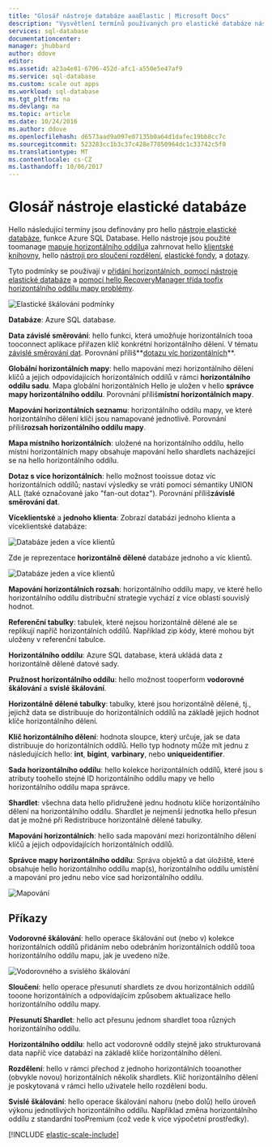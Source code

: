 ```yaml
---
title: "Glosář nástroje databáze aaaElastic | Microsoft Docs"
description: "Vysvětlení termínů používaných pro elastické databáze nástroje"
services: sql-database
documentationcenter: 
manager: jhubbard
author: ddove
editor: 
ms.assetid: a23a4e81-6706-452d-afc1-a550e5e47af9
ms.service: sql-database
ms.custom: scale out apps
ms.workload: sql-database
ms.tgt_pltfrm: na
ms.devlang: na
ms.topic: article
ms.date: 10/24/2016
ms.author: ddove
ms.openlocfilehash: d6573aad9a097e07135b0a64d1dafec19bb8cc7c
ms.sourcegitcommit: 523283cc1b3c37c428e77850964dc1c33742c5f0
ms.translationtype: MT
ms.contentlocale: cs-CZ
ms.lasthandoff: 10/06/2017
---
```

# <a name="elastic-database-tools-glossary"></a>Glosář nástroje elastické databáze
Hello následující termíny jsou definovány pro hello [nástroje elastické databáze](sql-database-elastic-scale-introduction.md), funkce Azure SQL Database. Hello nástroje jsou použité toomanage [mapuje horizontálního oddílu](sql-database-elastic-scale-shard-map-management.md)a zahrnovat hello [klientské knihovny](sql-database-elastic-database-client-library.md), hello [nástroji pro sloučení rozdělení](sql-database-elastic-scale-overview-split-and-merge.md), [elastické fondy](sql-database-elastic-pool.md), a [dotazy](sql-database-elastic-query-overview.md). 

Tyto podmínky se používají v [přidání horizontálních, pomocí nástroje elastické databáze](sql-database-elastic-scale-add-a-shard.md) a [pomocí hello RecoveryManager třída toofix horizontálního oddílu mapy problémy](sql-database-elastic-database-recovery-manager.md).

![Elastické škálování podmínky][1]

**Databáze**: Azure SQL database. 

**Data závislé směrování**: hello funkci, která umožňuje horizontálních tooa tooconnect aplikace přiřazen klíč konkrétní horizontálního dělení. V tématu [závislé směrování dat](sql-database-elastic-scale-data-dependent-routing.md). Porovnání příliš**[dotazu víc horizontálních](sql-database-elastic-scale-multishard-querying.md)**.

**Globální horizontálních mapy**: hello mapování mezi horizontálního dělení klíčů a jejich odpovídajících horizontálních oddílů v rámci **horizontálního oddílu sadu**. Mapa globální horizontálních Hello je uložen v hello **správce mapy horizontálního oddílu**. Porovnání příliš**místní horizontálních mapy**.

**Mapování horizontálních seznamu**: horizontálního oddílu mapy, ve které horizontálního dělení klíči jsou namapované jednotlivě. Porovnání příliš**rozsah horizontálního oddílu mapy**.   

**Mapa místního horizontálních**: uložené na horizontálního oddílu, hello místní horizontálních mapy obsahuje mapování hello shardlets nacházející se na hello horizontálního oddílu.

**Dotaz s více horizontálních**: hello možnost tooissue dotaz víc horizontálních oddílů; nastaví výsledky se vrátí pomocí sémantiky UNION ALL (také označované jako "fan-out dotaz"). Porovnání příliš**závislé směrování dat**.

**Víceklientské** a **jednoho klienta**: Zobrazí databázi jednoho klienta a víceklientské databáze:

![Databáze jeden a více klientů](./media/sql-database-elastic-scale-glossary/multi-single-simple.png)

Zde je reprezentace **horizontálně dělené** databáze jednoho a víc klientů. 

![Databáze jeden a více klientů](./media/sql-database-elastic-scale-glossary/shards-single-multi.png)

**Mapování horizontálních rozsah**: horizontálního oddílu mapy, ve které hello horizontálního oddílu distribuční strategie vychází z více oblastí souvislý hodnot. 

**Referenční tabulky**: tabulek, které nejsou horizontálně dělené ale se replikují napříč horizontálních oddílů. Například zip kódy, které mohou být uloženy v referenční tabulce. 

**Horizontálního oddílu**: Azure SQL database, která ukládá data z horizontálně dělené datové sady. 

**Pružnost horizontálního oddílu**: hello možnost tooperform **vodorovné škálování** a **svislé škálování**.

**Horizontálně dělené tabulky**: tabulky, které jsou horizontálně dělené, tj., jejichž data se distribuuje do horizontálních oddílů na základě jejich hodnot klíče horizontálního dělení. 

**Klíč horizontálního dělení**: hodnota sloupce, který určuje, jak se data distribuuje do horizontálních oddílů. Hello typ hodnoty může mít jednu z následujících hello: **int**, **bigint**, **varbinary**, nebo **uniqueidentifier**. 

**Sada horizontálního oddílu**: hello kolekce horizontálních oddílů, které jsou s atributy toohello stejné ID horizontálního oddílu mapy ve hello horizontálního oddílu mapa správce.  

**Shardlet**: všechna data hello přidružené jednu hodnotu klíče horizontálního dělení na horizontálního oddílu. Shardlet je nejmenší jednotka hello přesun dat je možné při Redistribuce horizontálně dělené tabulky. 

**Mapování horizontálních**: hello sada mapování mezi horizontálního dělení klíčů a jejich odpovídajících horizontálních oddílů.

**Správce mapy horizontálního oddílu**: Správa objektů a dat úložiště, které obsahuje hello horizontálního oddílu map(s), horizontálního oddílu umístění a mapování pro jednu nebo více sad horizontálního oddílu.

![Mapování][2]

## <a name="verbs"></a>Příkazy
**Vodorovné škálování**: hello operace škálování out (nebo v) kolekce horizontálních oddílů přidáním nebo odebráním horizontálních oddílů tooa horizontálního oddílu mapu, jak je uvedeno níže.

![Vodorovného a svislého škálování][3]

**Sloučení**: hello operace přesunutí shardlets ze dvou horizontálních oddílů tooone horizontálních a odpovídajícím způsobem aktualizace hello horizontálního oddílu mapy.

**Přesunutí Shardlet**: hello act přesunu jednom shardlet tooa různých horizontálního oddílu. 

**Horizontálního oddílu**: hello act vodorovně oddíly stejně jako strukturovaná data napříč více databází na základě klíče horizontálního dělení.

**Rozdělení**: hello v rámci přechod z jednoho horizontálních tooanother (obvykle novou) horizontálních několik shardlets. Klíč horizontálního dělení je poskytovaná v rámci hello uživatele hello rozdělení bodu.

**Svislé škálování**: hello operace škálování nahoru (nebo dolů) hello úroveň výkonu jednotlivých horizontálního oddílu. Například změna horizontálního oddílu z standardní tooPremium (což vede k více výpočetní prostředky). 

[!INCLUDE [elastic-scale-include](../../includes/elastic-scale-include.md)]

<!--Image references-->
[1]: ./media/sql-database-elastic-scale-glossary/glossary.png
[2]: ./media/sql-database-elastic-scale-glossary/mappings.png
[3]: ./media/sql-database-elastic-scale-glossary/h_versus_vert.png

